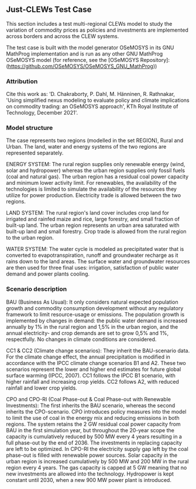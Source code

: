 ## Just-CLEWs Test Case

This section includes a test multi-regional CLEWs model to study the variation of commodity prices as policies and investments are implemented across borders and across the CLEW systems.

The test case is built with the model generator OSeMOSYS in its GNU MathProg implementation and is run as any other GNU MathProg OSeMOSYS model (for reference, see the [OSeMOSYS Repository]:(https://github.com/OSeMOSYS/OSeMOSYS_GNU_MathProg))

### Attribution

Cite this work as: 'D. Chakraborty, P. Dahl, M. Hänninen, R. Rathnakar, 'Using simplified nexus modeling to evaluate policy and climate implications on commodity trading: an OSeMOSYS approach', KTh Royal Institute of Technology, December 2021'.

### Model structure

The case represents two regions (modelled in the set REGION), Rural and Urban. The land, water and energy systems of the two regions are represented separately.

ENERGY SYSTEM: The rural region supplies only renewable energy (wind, solar and hydropower) whereas the urban region supplies only fossil fuels (coal and natural gas). The urban region has a residual coal power capacity and minimum lower activity limit. For renewables, the availability of the technologies is limited to simulate the availability of the resources they utilize for power production. Electricity trade is allowed between the two regions.

LAND SYSTEM: The rural region's land cover includes crop land for irrigated and rainfed maize and rice, large forestry, and small fraction of built-up land. The urban region represents an urban area saturated with built-up land and small forestry. Crop trade is allowed from the rural region to the urban region.

WATER SYSTEM: The water cycle is modeled as precipitated water that is converted to evapotranspiration, runoff and groundwater recharge as it rains down to the land areas. The surface water and groundwater resources are then used for three final uses: irrigation, satisfaction of public water demand and power plants cooling.

### Scenario description

BAU (Business As Usual): It only considers natural expected population growth and commodity consumption development without any regulatory framework to limit resource-usage or emissions. The population growth is implemented by changes in demand: the public water demand is increased annually by 1% in the rural region and 1,5% in the urban region, and the annual electricity- and crop demands are set to grow 0,5% and 1%, respectfully. No changes in climate conditions are considered.

CC1 & CC2 (Climate change scenarios): They inherit the BAU-scenario data. For the climate change effect, the annual precipitation is modified in accordance with the IPCC climate change scenarios B1 and A2. These two scenarios represent the lower and higher end estimates for future global surface warming (IPCC, 2007). CC1 follows the IPCC B1 scenario, with higher rainfall and increasing crop yields. CC2 follows A2, with reduced rainfall and lower crop yields.

CPO and CPO-RI (Coal Phase-out & Coal Phase-out with Renewable Investments): The first inherits the BAU scenario, whereas the second inherits the CPO-scenario. CPO introduces policy measures into the model to limit the use of coal in the energy mix and reducing emissions in both regions. The system retains the 2 GW residual coal power capacity from BAU in the first simulation year, but throughout the 20-year scope the capacity is cumulatively reduced by 500 MW every 4 years resulting in a full phase-out by the end of 2036. The investments in replacing capacity are left to be optimized. In CPO-RI the electricity supply gap left by the coal phase-out is filled with renewable power sources. Solar capacity in the urban region is increased cumulatively by 500 MW and 200 MW in the rural region every 4 years. The gas capacity is capped at 5 GW meaning that no new investments are allowed into the technology. Hydropower is kept constant until 2030, when a new 900 MW power plant is introduced.
